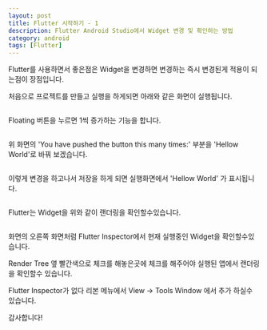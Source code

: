 ```yaml
---
layout: post
title: Flutter 시작하기 - 1
description: Flutter Android Studio에서 Widget 변경 및 확인하는 방법
category: android
tags: [Flutter]
---
```


Flutter를 사용하면서 좋은점은 Widget을 변경하면 변경하는 즉시 변경된게 적용이 되는점이 장점입니다.

처음으로 프로젝트를 만들고 실행을 하게되면 아래와 같은 화면이 실행됩니다.

<img src="{{ '/assets/img/Flutter_post/flutter_Start1.PNG' | prepend: site.baseurl }}" alt="">

Floating 버튼을 누르면 1씩 증가하는 기능을 합니다.

<img src="{{ '/assets/img/Flutter_post_1/flutter_Start2.PNG' | prepend: site.baseurl }}" alt="">

위 화면의 'You have pushed the button this many times:'
부분을 'Hellow World'로 바꿔 보겠습니다.

<img src="{{ '/assets/img/Flutter_post_1/flutter_Start3.PNG' | prepend: site.baseurl }}" alt="">

이렇게 변경을 하고나서 저장을 하게 되면 실행화면에서 'Hellow World' 가 표시됩니다.

<img src="{{ '/assets/img/Flutter_post_1/flutter_Start4.PNG' | prepend: site.baseurl }}" alt="">

Flutter는 Widget을 위와 같이 랜더링을 확인할수있습니다.

<img src="{{ '/assets/img/Flutter_post_1/flutter_Start6.PNG' | prepend: site.baseurl }}" alt="">

화면의 오른쪽 화면처럼 Flutter Inspector에서 현재 실행중인 Widget을 확인할수있습니다.

Render Tree 옆 빨간색으로 체크를 해놓은곳에 체크를 해주어야 실행된 앱에서 랜더링을 확인할수 있습니다.

Flutter Inspector가 없다 리본 메뉴에서 View -> Tools Window 에서 추가 하실수 있습니다.

감사합니다!
